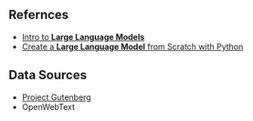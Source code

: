 ## Refernces
- [Intro to **Large Language Models**](https://www.youtube.com/watch?v=zjkBMFhNj_g)
- [Create a **Large Language Model** from Scratch with Python](https://youtu.be/UU1WVnMk4E8?si=YjhALFHLi6cc5DJf)

## Data Sources
- [Project Gutenberg](https://www.gutenberg.org/)
- OpenWebText